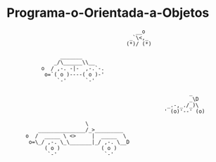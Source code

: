 # Programa-o-Orientada-a-Objetos

                                             __o
                                           _`\<,_
                                          (*)/ (*)

                     _______
                   _/\______\\__
               o  / ,-. -|-  ,-.`-.
                o=`( o )----( o )-'
                    `-'      `-'

                                                              _
                                                              _\D
                                                       _.-,_./_)\
                                                      ' (o)'--' (o)

                             \
              _______________/_>_________
          o  /  _____ \ <>     |  _____  \
           o=\_/ ,-. \_\_______|_/ ,-. \__D
                ( o )             ( o )
                 `-'               `-'

